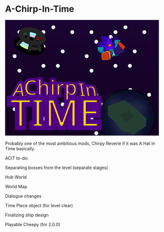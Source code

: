 # A-Chirp-In-Time
![alt text](https://github.com/SuperSonic472/A-Chirp-In-Time/blob/main/costume3.png "Logo Title Text 1")

Probably one of the most ambitious mods, Chirpy Reverie if it was A Hat In Time basically.

ACIT to-do:

Separating bosses from the level (separate stages)

Hub World

World Map

Dialogue changes

Time Piece object (for level clear)

Finalizing ship design

Playable Cheepy (for 2.0.0) 

